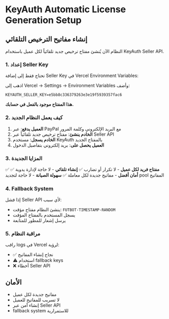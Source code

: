 # KeyAuth Automatic License Generation Setup

## إنشاء مفاتيح الترخيص التلقائي

النظام الآن يُنشئ مفتاح ترخيص جديد تلقائياً لكل عميل باستخدام KeyAuth Seller API.

### 1. إعداد Seller Key

تحتاج فقط إلى إضافة Seller Key في Vercel Environment Variables:

اذهب إلى Vercel → Settings → Environment Variables وأضف:

```
KEYAUTH_SELLER_KEY=e5bb8c336379263e3e19f5939357fac6
```

**هذا المفتاح موجود بالفعل في حسابك.**

### 2. كيف يعمل النظام الجديد

1. **العميل يدفع**: عبر PayPal مع البريد الإلكتروني وكلمة المرور
2. **الخادم ينشئ**: مفتاح ترخيص جديد تلقائياً عبر Seller API
3. **الخادم يسجل**: مستخدم KeyAuth بالمفتاح الجديد
4. **العميل يحصل على**: بريد إلكتروني بتفاصيل الدخول

### 3. المزايا الجديدة

✅ **مفتاح فريد لكل عميل** - لا تكرار أو تضارب
✅ **إنشاء تلقائي** - لا حاجة لإدارة يدوية
✅ **أمان أفضل** - مفاتيح جديدة لكل معاملة
✅ **سهولة الصيانة** - لا حاجة لتجديد pool المفاتيح

### 4. Fallback System

إذا فشل Seller API لأي سبب:
- ينشئ النظام مفتاح مؤقت: `FUTBOT-TIMESTAMP-RANDOM`
- يسجل المستخدم بالمفتاح المؤقت
- يرسل إشعار للمطور للمتابعة

### 5. مراقبة النظام

راقب logs في Vercel لرؤية:
- ✅ نجاح إنشاء المفاتيح
- ⚠️ استخدام fallback keys
- ❌ أخطاء Seller API

## الأمان

- مفاتيح جديدة لكل عميل
- لا تسريب للمفاتيح للعميل
- إنشاء آمن عبر Seller API
- fallback system للاستمرارية
